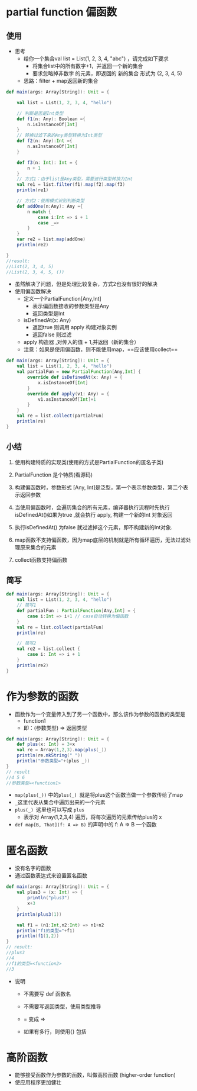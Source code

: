 # partial function 偏函数



## 使用

- 思考
  - 给你一个集合val list = List(1, 2, 3, 4, "abc") ，请完成如下要求
    - 将集合list中的所有数字+1，并返回一个新的集合
    - 要求忽略掉非数字 的元素，即返回的 新的集合 形式为 (2, 3, 4, 5)
  - 思路：filter + map返回新的集合

```scala
def main(args: Array[String]): Unit = {

    val list = List(1, 2, 3, 4, "hello")

    // 判断是否是Int类型
    def f1(n: Any): Boolean ={
        n.isInstanceOf[Int]
    }
    // 转换过滤下来的Any类型转换为Int类型
    def f2(n: Any):Int ={
        n.asInstanceOf[Int]
    }

    def f3(n: Int): Int = {
        n + 1
    }
    // 方式1：由于list是Any类型，需要进行类型转换为Int
    val re1 = list.filter(f1).map(f2).map(f3)
    println(re1)

    // 方式2：使用模式识别判断类型
    def addOne(n:Any): Any ={
        n match {
            case i:Int => i + 1
            case _=>
        }
    }
    var re2 = list.map(addOne)
    println(re2)

}
//result:
//List(2, 3, 4, 5)
//List(2, 3, 4, 5, ())
```

- 虽然解决了问题，但是处理比较复杂，方式2也没有很好的解决
- 使用偏函数解决
  - 定义一个PartialFunction[Any,Int] 
    - 表示偏函数接收的参数类型是Any
    - 返回类型是Int
  - isDefinedAt(x: Any)
    - 返回true 则调用 apply 构建对象实例
    - 返回false 则过滤
  - apply 构造器 ,对传入的值 + 1,并返回（新的集合）
  - 注意：如果是使用偏函数，则不能使用map，==应该使用collect==

```scala
def main(args: Array[String]): Unit = {
    val list = List(1, 2, 3, 4, "hello")
    val partialFun = new PartialFunction[Any,Int] {
        override def isDefinedAt(x: Any) = {
            x.isInstanceOf[Int]
        }
        override def apply(v1: Any) = {
            v1.asInstanceOf[Int]+1
        }
    }
    val re = list.collect(partialFun)
    println(re)
}
```



## 小结

1) 使用构建特质的实现类(使用的方式是PartialFunction的匿名子类)

2) PartialFunction 是个特质(看源码)

3) 构建偏函数时，参数形式  [Any, Int]是泛型，第一个表示参数类型，第二个表示返回参数

4) 当使用偏函数时，会遍历集合的所有元素，编译器执行流程时先执行isDefinedAt()如果为true ,就会执行 apply, 构建一个新的Int 对象返回

5) 执行isDefinedAt() 为false 就过滤掉这个元素，即不构建新的Int对象.

6) map函数不支持偏函数，因为map底层的机制就是所有循环遍历，无法过滤处理原来集合的元素

7) collect函数支持偏函数



## 简写

```scala
def main(args: Array[String]): Unit = {
    val list = List(1, 2, 3, 4, "hello")
    // 简写1
    def partialFun : PartialFunction[Any,Int] = {
        case i:Int => i+1 // case自动转换为偏函数
    }
    val re = list.collect(partialFun)
    println(re)

    // 简写2
    val re2 = list.collect {
        case i: Int => i + 1
    }
    println(re2)
}
```



# 作为参数的函数

- 函数作为一个变量传入到了另一个函数中，那么该作为参数的函数的类型是
  - function1
  - 即：(参数类型) => 返回类型

```scala
def main(args: Array[String]): Unit = {
    def plus(x: Int) = 3+x
    val re = Array(1,2,3).map(plus(_))
    println(re.mkString(" "))
    println("参数类型="+(plus _))
}
// result
//4 5 6
//参数类型=<function1>
```

- `map(plus(_))` 中的`plus(_) `就是将plus这个函数当做一个参数传给了map
- `_`这里代表从集合中遍历出来的一个元素
- `plus(_) `这里也可以写成 `plus`
  - 表示对 Array(1,2,3,4) 遍历，将每次遍历的元素传给plus的 x
- `def map[B, That](f: A => B)` 的声明中的 f: A => B 一个函数



# 匿名函数

- 没有名字的函数
- 通过函数表达式来设置匿名函数

```scala
def main(args: Array[String]): Unit = {
    val plus3 = (x: Int) => {
        println("plus3")
        x+3
    }
    println(plus3(1))

    val f1 = (n1:Int,n2:Int) => n1+n2
    println("f1的类型="+f1)
    println(f1(1,2))
}
// result:
//plus3
//4
//f1的类型=<function2>
//3
```

- 说明

  - 不需要写 def 函数名

  - 不需要写返回类型，使用类型推导

  - =  变成  =>

  - 如果有多行，则使用{} 包括

    

# 高阶函数

- 能够接受函数作为参数的函数，叫做高阶函数 (higher-order function)
- 使应用程序更加健壮

